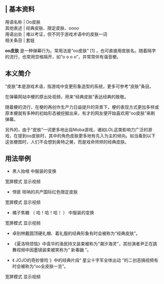 |  **基本资料**  
---  
用语名称  |  Oo皮肤   
其他表述  |  经典皮肤、限定皮肤、oooo   
用语出处  |  难以考证，但不同于游戏术语中的皮肤一词   
相关条目  |  套娃   
  
**oo皮肤** 是一种弹幕行为。常用法是“oo皮肤”  [1]  ，也可直接用皮肤名。随着隔字的流行，也常用空格隔开，如“o o o
o”，并常常伴有谐音梗。

##  本义简介

“皮肤”本是游戏术语，指游戏中变更形象造型的系统，更多可参考“皮肤”条目。

在弹幕网站中梗的原出处视频，用来“经典皮肤”表达经典的致敬。

随着梗的流行，在梗的再创作生产力日益提升的背景下，梗的表现方式更加多样或原本梗就有多种的初始形态被挖掘出来，有才的网友便开始喜欢用“oo皮肤”来刷弹幕。

另外的，由于“皮肤”一词更多地出自Moba游戏，诸如LOL这类影响力广泛的游戏，在提到oo皮肤时，其中的角色皮肤更多地有先入为主的倾向。如当看到以下这张梗图时，人们不会想到奥特之舅，而是戏命师烬的经典皮肤。

##  用法举例

  * 黑人抬棺  中服装的变换 

宽屏模式  显示视频

  * 悍匪  唢呐的共产国际红色限定皮肤 

宽屏模式  显示视频

  * 橘子焦糖  （  哈！哈！哈！  ）  中服装的变换 

宽屏模式  显示视频

  * 卓别林戴圆顶硬礼帽、着礼服的经典形象有时会被称为“经典皮肤”。 

  * 《夏洛特烦恼》中袁华的渔民持叉装束被称为“潮汐海灵”，其扮演者尹正在跳舞视频中因墨镜装束被笑称为“  新春鼬  ”。 

  * 《  JOJO的奇妙冒险  》中的经典片段“  星尘十字军全体出动  ”的二创恶搞视频有时会被称为“oo全皮肤一览”。 

宽屏模式  显示视频